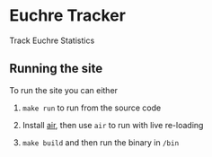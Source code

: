 # Euchre Tracker
Track Euchre Statistics

## Running the site

To run the site you can either

1. `make run` to run from the source code

2. Install [air](https://github.com/air-verse/air), then use `air` to run with live re-loading

3. `make build` and then run the binary in `/bin`